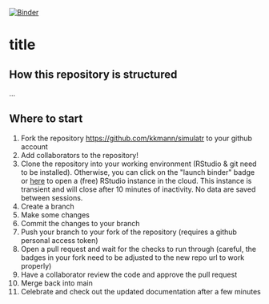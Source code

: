 [![Binder](https://mybinder.org/badge_logo.svg)](https://mybinder.org/v2/gh/kkmann/workshop-r-swe/HEAD?urlpath=rstudio)

# title


## How this repository is structured

...

## Where to start

1. Fork the repository https://github.com/kkmann/simulatr to your github account
2. Add collaborators to the repository!
2. Clone the repository into your working environment (RStudio & git need to be installed). Otherwise, you can click on the "launch binder" badge or [here](https://mybinder.org/v2/gh/kkmann/workshop-r-swe/HEAD?urlpath=rstudio) to open a (free) RStudio instance in the cloud. This instance is transient and will close after 10 minutes of inactivity. No data are saved between sessions.
3. Create a branch
4. Make some changes 
5. Commit the changes to your branch
6. Push your branch to your fork of the repository (requires a github personal access token)
8. Open a pull request and wait for the checks to run through (careful, the badges in your fork need to be adjusted to the new repo url to work properly)
9. Have a collaborator review the code and approve the pull request
10. Merge back into main
10. Celebrate and check out the updated documentation after a few minutes
